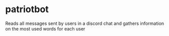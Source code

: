 # patriotbot

Reads all messages sent by users in a discord chat and gathers information on the most used words for each user

